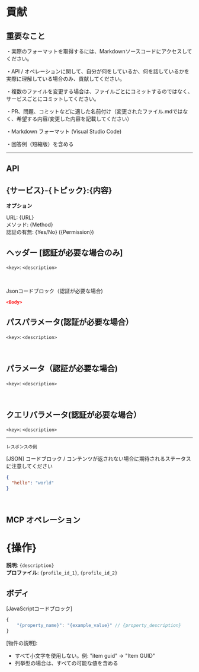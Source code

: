 # 貢献

## 重要なこと

 ・実際のフォーマットを取得するには、Markdownソースコードにアクセスしてください。
 
 ・API / オペレーションに関して、自分が何をしているか、何を話しているかを実際に理解している場合のみ、貢献してください。
 
 ・複数のファイルを変更する場合は、ファイルごとにコミットするのではなく、サービスごとにコミットしてください。
 
 ・PR、問題、コミットなどに適した名前付け（変更されたファイル.mdではなく、希望する内容/変更した内容を記載してください）
 
 ・Markdown フォーマット (Visual Studio Code)
 
 ・回答例（短縮版）を含める

---

## API

## {サービス}-{トピック}:{内容}

**オプション**

URL: {URL} <br/>
メソッド: {Method} <br/>
認証の有無: {Yes/No} ({Permission})

## ヘッダー [認証が必要な場合のみ]

`<key>`: `<description>`

<br/>

Jsonコードブロック（認証が必要な場合)

```json
<Body>
```

## パスパラメータ(認証が必要な場合）

`<key>`: `<description>`

<br/>

## パラメータ（認証が必要な場合)

`<key>`: `<description>`

<br/>

## クエリパラメータ(認証が必要な場合）

`<key>`: `<description>`

---



`レスポンスの例`

[JSON] コードブロック / コンテンツが返されない場合に期待されるステータスに注意してください

```json
{
  "hello": "world"
}
```

<br/>

## MCP オペレーション

#  {操作}

**説明**: `{description}` <br/>
**プロファイル**: `{profile_id_1}`, `{profile_id_2}`

## ボディ

[JavaScriptコードブロック]

```js
{
    "{property_name}": "{example_value}" // {property_description}
}
```

[物件の説明]:


- すべて小文字を使用しない。例: "item guid" -> "Item GUID"
- 列挙型の場合は、すべての可能な値を含める
